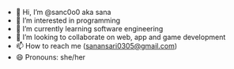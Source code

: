 - 👋 Hi, I’m @sanc0o0 aka sana
- 👀 I’m interested in programming
- 🌱 I’m currently learning software engineering
- 💞️ I’m looking to collaborate on web, app and game development
- 📫 How to reach me (sanansari0305@gmail.com)
- 😄 Pronouns: she/her


<!---
sanc0o0/sanc0o0 is a ✨ special ✨ repository because its `README.md` (this file) appears on your GitHub profile.
You can click the Preview link to take a look at your changes.
--->
